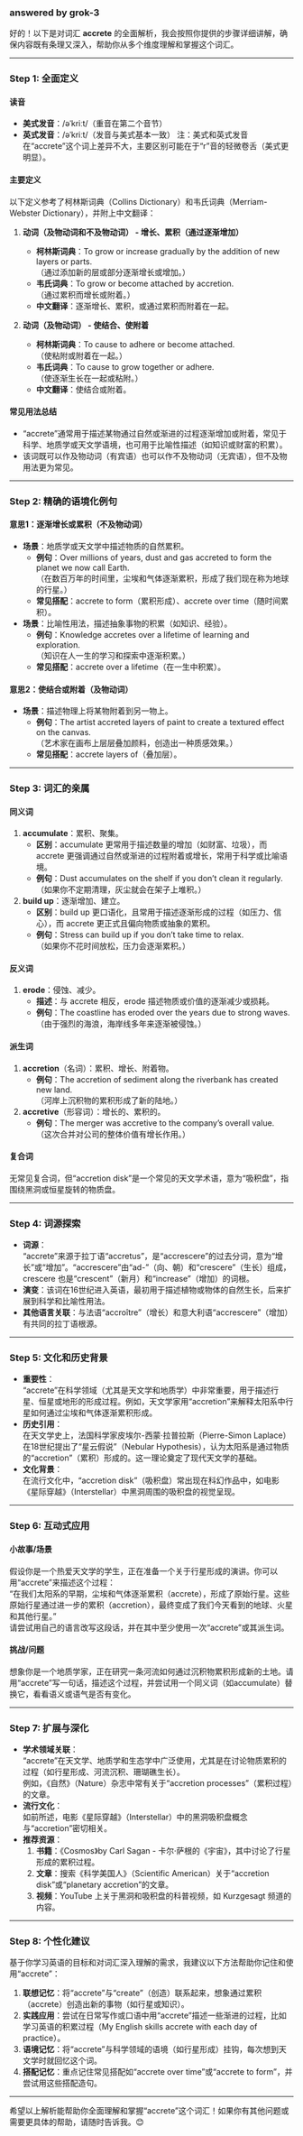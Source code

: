 ### answered by grok-3
好的！以下是对词汇 **accrete** 的全面解析，我会按照你提供的步骤详细讲解，确保内容既有条理又深入，帮助你从多个维度理解和掌握这个词汇。

---

### **Step 1: 全面定义**

#### **读音**
- **美式发音**：/əˈkriːt/（重音在第二个音节）
- **英式发音**：/əˈkriːt/（发音与美式基本一致）
注：美式和英式发音在“accrete”这个词上差异不大，主要区别可能在于“r”音的轻微卷舌（美式更明显）。

#### **主要定义**
以下定义参考了柯林斯词典（Collins Dictionary）和韦氏词典（Merriam-Webster Dictionary），并附上中文翻译：

1. **动词（及物动词和不及物动词） - 增长、累积（通过逐渐增加）**
   - **柯林斯词典**：To grow or increase gradually by the addition of new layers or parts.  
     （通过添加新的层或部分逐渐增长或增加。）
   - **韦氏词典**：To grow or become attached by accretion.  
     （通过累积而增长或附着。）
   - **中文翻译**：逐渐增长、累积，或通过累积而附着在一起。

2. **动词（及物动词） - 使结合、使附着**
   - **柯林斯词典**：To cause to adhere or become attached.  
     （使粘附或附着在一起。）
   - **韦氏词典**：To cause to grow together or adhere.  
     （使逐渐生长在一起或粘附。）
   - **中文翻译**：使结合或附着。

#### **常见用法总结**
- “accrete”通常用于描述某物通过自然或渐进的过程逐渐增加或附着，常见于科学、地质学或天文学语境，也可用于比喻性描述（如知识或财富的积累）。
- 该词既可以作及物动词（有宾语）也可以作不及物动词（无宾语），但不及物用法更为常见。

---

### **Step 2: 精确的语境化例句**

#### **意思1：逐渐增长或累积（不及物动词）**
- **场景**：地质学或天文学中描述物质的自然累积。
  - **例句**：Over millions of years, dust and gas accreted to form the planet we now call Earth.  
    （在数百万年的时间里，尘埃和气体逐渐累积，形成了我们现在称为地球的行星。）
  - **常见搭配**：accrete to form（累积形成）、accrete over time（随时间累积）。
- **场景**：比喻性用法，描述抽象事物的积累（如知识、经验）。
  - **例句**：Knowledge accretes over a lifetime of learning and exploration.  
    （知识在人一生的学习和探索中逐渐积累。）
  - **常见搭配**：accrete over a lifetime（在一生中积累）。

#### **意思2：使结合或附着（及物动词）**
- **场景**：描述物理上将某物附着到另一物上。
  - **例句**：The artist accreted layers of paint to create a textured effect on the canvas.  
    （艺术家在画布上层层叠加颜料，创造出一种质感效果。）
  - **常见搭配**：accrete layers of（叠加层）。

---

### **Step 3: 词汇的亲属**

#### **同义词**
1. **accumulate**：累积、聚集。  
   - **区别**：accumulate 更常用于描述数量的增加（如财富、垃圾），而 accrete 更强调通过自然或渐进的过程附着或增长，常用于科学或比喻语境。  
   - **例句**：Dust accumulates on the shelf if you don’t clean it regularly.  
     （如果你不定期清理，灰尘就会在架子上堆积。）
2. **build up**：逐渐增加、建立。  
   - **区别**：build up 更口语化，且常用于描述逐渐形成的过程（如压力、信心），而 accrete 更正式且偏向物质或抽象的累积。  
   - **例句**：Stress can build up if you don’t take time to relax.  
     （如果你不花时间放松，压力会逐渐累积。）

#### **反义词**
1. **erode**：侵蚀、减少。  
   - **描述**：与 accrete 相反，erode 描述物质或价值的逐渐减少或损耗。  
   - **例句**：The coastline has eroded over the years due to strong waves.  
     （由于强烈的海浪，海岸线多年来逐渐被侵蚀。）

#### **派生词**
1. **accretion**（名词）：累积、增长、附着物。  
   - **例句**：The accretion of sediment along the riverbank has created new land.  
     （河岸上沉积物的累积形成了新的陆地。）
2. **accretive**（形容词）：增长的、累积的。  
   - **例句**：The merger was accretive to the company’s overall value.  
     （这次合并对公司的整体价值有增长作用。）

#### **复合词**
无常见复合词，但“accretion disk”是一个常见的天文学术语，意为“吸积盘”，指围绕黑洞或恒星旋转的物质盘。

---

### **Step 4: 词源探索**

- **词源**：  
  “accrete”来源于拉丁语“accretus”，是“accrescere”的过去分词，意为“增长”或“增加”。“accrescere”由“ad-”（向、朝）和“crescere”（生长）组成，crescere 也是“crescent”（新月）和“increase”（增加）的词根。
- **演变**：该词在16世纪进入英语，最初用于描述植物或物体的自然生长，后来扩展到科学和比喻性用法。
- **其他语言关联**：与法语“accroître”（增长）和意大利语“accrescere”（增加）有共同的拉丁语根源。

---

### **Step 5: 文化和历史背景**

- **重要性**：  
  “accrete”在科学领域（尤其是天文学和地质学）中非常重要，用于描述行星、恒星或地形的形成过程。例如，天文学家用“accretion”来解释太阳系中行星如何通过尘埃和气体逐渐累积形成。
- **历史引用**：  
  在天文学史上，法国科学家皮埃尔-西蒙·拉普拉斯（Pierre-Simon Laplace）在18世纪提出了“星云假说”（Nebular Hypothesis），认为太阳系是通过物质的“accretion”（累积）形成的。这一理论奠定了现代天文学的基础。
- **文化背景**：  
  在流行文化中，“accretion disk”（吸积盘）常出现在科幻作品中，如电影《星际穿越》（Interstellar）中黑洞周围的吸积盘的视觉呈现。

---

### **Step 6: 互动式应用**

#### **小故事/场景**  
假设你是一个热爱天文学的学生，正在准备一个关于行星形成的演讲。你可以用“accrete”来描述这个过程：  
“在我们太阳系的早期，尘埃和气体逐渐累积（accrete），形成了原始行星。这些原始行星通过进一步的累积（accretion），最终变成了我们今天看到的地球、火星和其他行星。”  
请尝试用自己的语言改写这段话，并在其中至少使用一次“accrete”或其派生词。

#### **挑战/问题**  
想象你是一个地质学家，正在研究一条河流如何通过沉积物累积形成新的土地。请用“accrete”写一句话，描述这个过程，并尝试用一个同义词（如accumulate）替换它，看看语义或语气是否有变化。

---

### **Step 7: 扩展与深化**

- **学术领域关联**：  
  “accrete”在天文学、地质学和生态学中广泛使用，尤其是在讨论物质累积的过程（如行星形成、河流沉积、珊瑚礁生长）。  
  例如，《自然》（Nature）杂志中常有关于“accretion processes”（累积过程）的文章。
- **流行文化**：  
  如前所述，电影《星际穿越》（Interstellar）中的黑洞吸积盘概念与“accretion”密切相关。
- **推荐资源**：  
  1. **书籍**：《Cosmos》by Carl Sagan - 卡尔·萨根的《宇宙》，其中讨论了行星形成的累积过程。  
  2. **文章**：搜索《科学美国人》（Scientific American）关于“accretion disk”或“planetary accretion”的文章。  
  3. **视频**：YouTube 上关于黑洞和吸积盘的科普视频，如 Kurzgesagt 频道的内容。

---

### **Step 8: 个性化建议**

基于你学习英语的目标和对词汇深入理解的需求，我建议以下方法帮助你记住和使用“accrete”：
1. **联想记忆**：将“accrete”与“create”（创造）联系起来，想象通过累积（accrete）创造出新的事物（如行星或知识）。
2. **实践应用**：尝试在日常写作或口语中用“accrete”描述一些渐进的过程，比如学习英语的积累过程（My English skills accrete with each day of practice）。
3. **语境记忆**：将“accrete”与科学领域的语境（如行星形成）挂钩，每次想到天文学时就回忆这个词。
4. **搭配记忆**：重点记住常见搭配如“accrete over time”或“accrete to form”，并尝试用这些搭配造句。

---

希望以上解析能帮助你全面理解和掌握“accrete”这个词汇！如果你有其他问题或需要更具体的帮助，请随时告诉我。😊